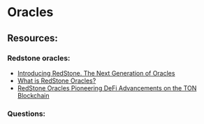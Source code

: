 # Oracles

## Resources:

### Redstone oracles:
* [Introducing RedStone. The Next Generation of Oracles](https://medium.com/@RedStone_Finance/introducing-redstone-1b79875df4f0)
* [What is RedStone Oracles?](https://docs.redstone.finance/docs/get-started/supported-chains)
* [RedStone Oracles Pioneering DeFi Advancements on the TON Blockchain](https://rocketboys.medium.com/redstone-oracles-pioneering-defi-advancements-on-the-ton-blockchain-f4f50c7361d2)

### Questions:
